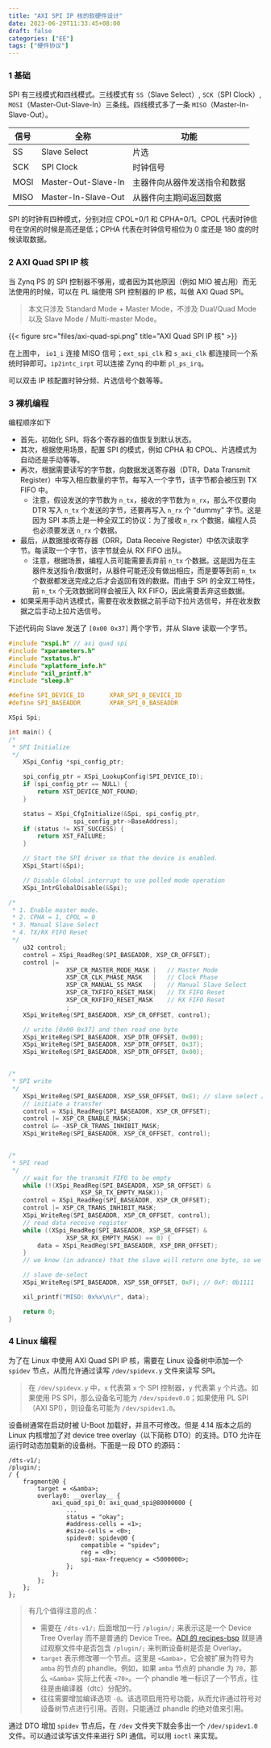 ```yaml
---
title: "AXI SPI IP 核的软硬件设计"
date: 2023-06-29T11:33:45+08:00
draft: false
categories: ["EE"]
tags: ["硬件协议"]
---
```


### 1 基础

SPI 有三线模式和四线模式。三线模式有 `SS`（Slave Select）, `SCK`（SPI Clock）, `MOSI`（Master-Out-Slave-In）三条线。四线模式多了一条 `MISO`（Master-In-Slave-Out）。

|信号|全称|功能|
|-|-|-|
|SS|Slave Select|片选|
|SCK|SPI Clock|时钟信号|
|MOSI|Master-Out-Slave-In|主器件向从器件发送指令和数据|
|MISO|Master-In-Slave-Out|从器件向主期间返回数据|

SPI 的时钟有四种模式，分别对应 CPOL=0/1 和 CPHA=0/1。CPOL 代表时钟信号在空闲的时候是高还是低；CPHA 代表在时钟信号相位为 0 度还是 180 度的时候读取数据。

### 2 AXI Quad SPI IP 核

当 Zynq PS 的 SPI 控制器不够用，或者因为其他原因（例如 MIO 被占用）而无法使用的时候，可以在 PL 端使用 SPI 控制器的 IP 核，叫做 AXI Quad SPI。

> 本文只涉及 Standard Mode + Master Mode，不涉及 Dual/Quad Mode 以及 Slave Mode / Multi-master Mode。

{{< figure src="files/axi-quad-spi.png" title="AXI Quad SPI IP 核" >}}

在上图中， `io1_i` 连接 MISO 信号；`ext_spi_clk` 和 `s_axi_clk` 都连接同一个系统时钟即可。`ip2intc_irpt` 可以连接 Zynq 的中断 `pl_ps_irq`。 

可以双击 IP 核配置时钟分频、片选信号个数等等。

### 3 裸机编程

编程顺序如下

- 首先，初始化 SPI。将各个寄存器的值恢复到默认状态。
- 其次，根据使用场景，配置 SPI 的模式，例如 CPHA 和 CPOL、片选模式为自动还是手动等等。
- 再次，根据需要读写的字节数，向数据发送寄存器（DTR，Data Transmit Register）中写入相应数量的字节。每写入一个字节，该字节都会被压到 TX FIFO 中。
    - 注意，假设发送的字节数为 `n_tx`，接收的字节数为 `n_rx`，那么不仅要向 DTR 写入 `n_tx` 个发送的字节，还要再写入 `n_rx` 个 “dummy” 字节。这是因为 SPI 本质上是一种全双工的协议：为了接收 `n_rx` 个数据，编程人员也必须要发送 `n_rx` 个数据。
- 最后，从数据接收寄存器（DRR，Data Receive Register）中依次读取字节。每读取一个字节，该字节就会从 RX FIFO 出队。
    - 注意，根据场景，编程人员可能需要丢弃前 `n_tx` 个数据。这是因为在主器件发送指令/数据时，从器件可能还没有做出相应，而是要等到前 `n_tx` 个数据都发送完成之后才会返回有效的数据。而由于 SPI 的全双工特性，前 `n_tx` 个无效数据同样会被压入 RX FIFO，因此需要丢弃这些数据。
- 如果采用手动片选模式，需要在收发数据之前手动下拉片选信号，并在收发数据之后手动上拉片选信号。

下述代码向 Slave 发送了 `[0x00 0x37]` 两个字节，并从 Slave 读取一个字节。

```c
#include "xspi.h" // axi quad spi
#include "xparameters.h"
#include "xstatus.h"
#include "xplatform_info.h"
#include "xil_printf.h"
#include "sleep.h"

#define SPI_DEVICE_ID       XPAR_SPI_0_DEVICE_ID
#define SPI_BASEADDR		XPAR_SPI_0_BASEADDR

XSpi Spi;

int main() {
/*
 * SPI Initialize
 */
	XSpi_Config *spi_config_ptr;

	spi_config_ptr = XSpi_LookupConfig(SPI_DEVICE_ID);
	if (spi_config_ptr == NULL) {
		return XST_DEVICE_NOT_FOUND;
	}

	status = XSpi_CfgInitialize(&Spi, spi_config_ptr,
				  spi_config_ptr->BaseAddress);
	if (status != XST_SUCCESS) {
		return XST_FAILURE;
	}

	// Start the SPI driver so that the device is enabled.
	XSpi_Start(&Spi);

	// Disable Global interrupt to use polled mode operation
	XSpi_IntrGlobalDisable(&Spi);

/*
 * 1. Enable master mode.
 * 2. CPHA = 1, CPOL = 0
 * 3. Manual Slave Select
 * 4. TX/RX FIFO Reset
 */
	u32 control;
	control = XSpi_ReadReg(SPI_BASEADDR, XSP_CR_OFFSET);
	control |=
				XSP_CR_MASTER_MODE_MASK |	// Master Mode
				XSP_CR_CLK_PHASE_MASK	|	// Clock Phase
				XSP_CR_MANUAL_SS_MASK	|	// Manual Slave Select
				XSP_CR_TXFIFO_RESET_MASK|	// TX FIFO Reset
				XSP_CR_RXFIFO_RESET_MASK	// RX FIFO Reset
				;
	XSpi_WriteReg(SPI_BASEADDR, XSP_CR_OFFSET, control);

	// write [0x00 0x37] and then read one byte
	XSpi_WriteReg(SPI_BASEADDR, XSP_DTR_OFFSET, 0x00);
	XSpi_WriteReg(SPI_BASEADDR, XSP_DTR_OFFSET, 0x37);
	XSpi_WriteReg(SPI_BASEADDR, XSP_DTR_OFFSET, 0x00);


/*
 * SPI write
 */
	XSpi_WriteReg(SPI_BASEADDR, XSP_SSR_OFFSET, 0xE); // slave select // 0xE: 0b1110
	// initiate a transfer
	control = XSpi_ReadReg(SPI_BASEADDR, XSP_CR_OFFSET);
	control |= XSP_CR_ENABLE_MASK;
	control &= ~XSP_CR_TRANS_INHIBIT_MASK;
	XSpi_WriteReg(SPI_BASEADDR, XSP_CR_OFFSET, control);


/*
 * SPI read
 */
	// wait for the transmit FIFO to be empty
	while (!(XSpi_ReadReg(SPI_BASEADDR, XSP_SR_OFFSET) &
					XSP_SR_TX_EMPTY_MASK));
	control = XSpi_ReadReg(SPI_BASEADDR, XSP_CR_OFFSET);
	control |= XSP_CR_TRANS_INHIBIT_MASK;
	XSpi_WriteReg(SPI_BASEADDR, XSP_CR_OFFSET, control);
	// read data receive register
	while ((XSpi_ReadReg(SPI_BASEADDR, XSP_SR_OFFSET) &
				XSP_SR_RX_EMPTY_MASK) == 0) {
		data = XSpi_ReadReg(SPI_BASEADDR, XSP_DRR_OFFSET);
	}
    // we know (in advance) that the slave will return one byte, so we know this loop will be executed three times.

	// slave de-select
	XSpi_WriteReg(SPI_BASEADDR, XSP_SSR_OFFSET, 0xF); // 0xF: 0b1111

	xil_printf("MISO: 0x%x\n\r", data);

	return 0;
}

```

### 4 Linux 编程

为了在 Linux 中使用 AXI Quad SPI IP 核，需要在 Linux 设备树中添加一个 `spidev` 节点，从而允许通过读写 `/dev/spidevx.y` 文件来读写 SPI。

> 在 `/dev/spidevx.y` 中，`x` 代表第 `x` 个 SPI 控制器，`y` 代表第 `y` 个片选。如果使用 PS SPI，那么设备名可能为 `/dev/spidev0.0`；如果使用 PL SPI（AXI SPI），则设备名可能为 `/dev/spidev1.0`。

设备树通常在启动时被 U-Boot 加载好，并且不可修改。但是 4.14 版本之后的 Linux 内核增加了对 device tree overlay（以下简称 DTO）的支持。DTO 允许在运行时动态加载新的设备树。下面是一段 DTO 的源码：

```dts
/dts-v1/;
/plugin/;
/ {
    fragment@0 {
        target = <&amba>;
        overlay0: __overlay__ {                       
            axi_quad_spi_0: axi_quad_spi@80000000 {
                ...
                status = "okay";
                #address-cells = <1>;
                #size-cells = <0>;
                spidev0: spidev@0 {
                    compatible = "spidev";
                    reg = <0>;
                    spi-max-frequency = <5000000>;
                };
            };                
        };
    };
};
```

> 有几个值得注意的点：
> 
> - 需要在 `/dts-v1/;` 后面增加一行 `/plugin/;` 来表示这是一个 Device Tree Overlay 而不是普通的 Device Tree。[ADI 的 recipes-bsp](https://github.com/analogdevicesinc/meta-adi/blob/master/meta-adi-xilinx/recipes-bsp/device-tree/device-tree.bbappend#L151) 就是通过观察文件中是否包含 `/plugin/;` 来判断设备树是否是 Overlay。
> - `target` 表示修改哪一个节点。这里是 `<&amba>`，它会被扩展为符号为 `amba` 的节点的 phandle。例如，如果 `amba` 节点的 phandle 为 `70`，那么 `<&amba>` 实际上代表 `<70>`。一个 phandle 唯一标识了一个节点，往往是由编译器（dtc）分配的。
> - 往往需要增加编译选项 `-@`。该选项启用符号功能，从而允许通过符号对设备树节点进行引用。否则，只能通过 phandle 的绝对值来引用。

通过 DTO 增加 `spidev` 节点后，在 `/dev` 文件夹下就会多出一个 `/dev/spidev1.0` 文件。可以通过读写该文件来进行 SPI 通信。可以用 `ioctl` 来实现。
